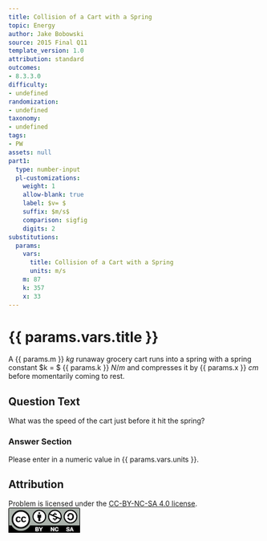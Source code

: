 ```yaml
---
title: Collision of a Cart with a Spring
topic: Energy
author: Jake Bobowski
source: 2015 Final Q11
template_version: 1.0
attribution: standard
outcomes:
- 8.3.3.0
difficulty:
- undefined
randomization:
- undefined
taxonomy:
- undefined
tags:
- PW
assets: null
part1:
  type: number-input
  pl-customizations:
    weight: 1
    allow-blank: true
    label: $v= $
    suffix: $m/s$
    comparison: sigfig
    digits: 2
substitutions:
  params:
    vars:
      title: Collision of a Cart with a Spring
      units: m/s
    m: 87
    k: 357
    x: 33
---
```

# {{ params.vars.title }}
A  {{ params.m }}  $kg$  runaway  grocery  cart  runs  into  a  spring  with a spring  constant $k = $  {{ params.k }}  $N/m$  and compresses it by {{ params.x }} $cm$ before momentarily coming to rest.

## Question Text

What was the speed of the cart just before it hit the spring?

### Answer Section

Please enter in a numeric value in {{ params.vars.units }}.

## Attribution

Problem is licensed under the [CC-BY-NC-SA 4.0 license](https://creativecommons.org/licenses/by-nc-sa/4.0/).<br> ![The Creative Commons 4.0 license requiring attribution-BY, non-commercial-NC, and share-alike-SA license.](https://raw.githubusercontent.com/firasm/bits/master/by-nc-sa.png)